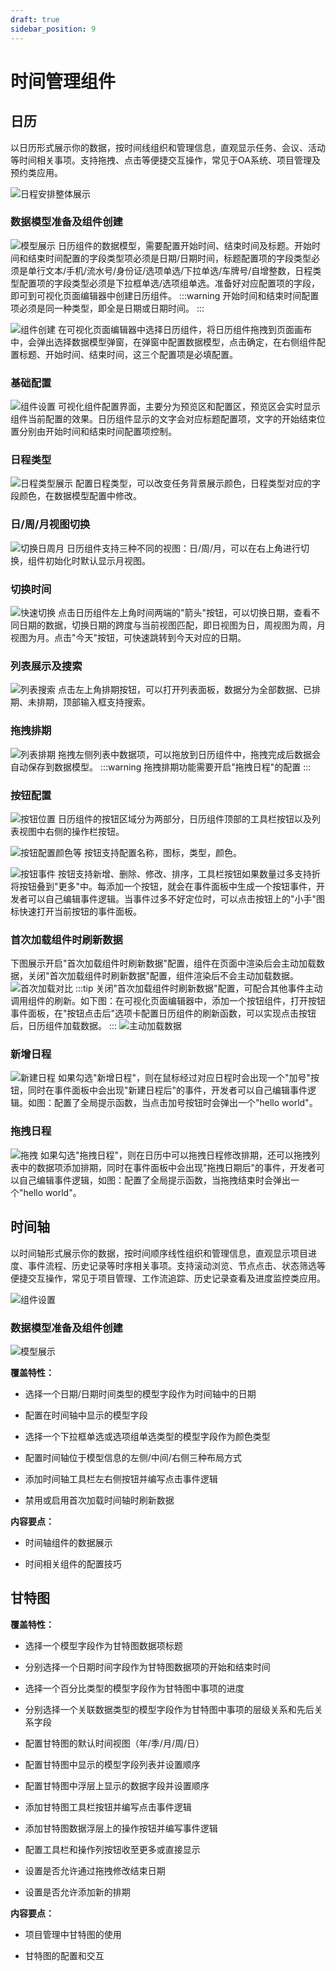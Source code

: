 ```yaml
---
draft: true
sidebar_position: 9
---
```


# 时间管理组件

## 日历

以日历形式展示你的数据，按时间线组织和管理信息，直观显示任务、会议、活动等时间相关事项。支持拖拽、点击等便捷交互操作，常见于OA系统、项目管理及预约类应用。

![日程安排整体展示](./img/9/日历-整体展示.png)

### 数据模型准备及组件创建
![模型展示](./img/9/日历-模型展示.png)
日历组件的数据模型，需要配置开始时间、结束时间及标题。开始时间和结束时间配置的字段类型项必须是日期/日期时间，标题配置项的字段类型必须是单行文本/手机/流水号/身份证/选项单选/下拉单选/车牌号/自增整数，日程类型配置项的字段类型必须是下拉框单选/选项组单选。准备好对应配置项的字段，即可到可视化页面编辑器中创建日历组件。
:::warning
开始时间和结束时间配置项必须是同一种类型，即全是日期或日期时间。
:::

![组件创建](./img/9/日历-组件创建.gif)
在可视化页面编辑器中选择日历组件，将日历组件拖拽到页面画布中，会弹出选择数据模型弹窗，在弹窗中配置数据模型，点击确定，在右侧组件配置标题、开始时间、结束时间，这三个配置项是必填配置。

### 基础配置
![组件设置](./img/9/日历-组件设置.png)
可视化组件配置界面，主要分为预览区和配置区，预览区会实时显示组件当前配置的效果。日历组件显示的文字会对应标题配置项，文字的开始结束位置分别由开始时间和结束时间配置项控制。

### 日程类型
![日程类型展示](./img/9/日历-日程类型展示.gif)
配置日程类型，可以改变任务背景展示颜色，日程类型对应的字段颜色，在数据模型配置中修改。

### 日/周/月视图切换
![切换日周月](./img/9/日历-切换日周月.gif)
日历组件支持三种不同的视图：日/周/月，可以在右上角进行切换，组件初始化时默认显示月视图。

### 切换时间
![快速切换](./img/9/日历-快速切换.gif)
点击日历组件左上角时间两端的"箭头"按钮，可以切换日期，查看不同日期的数据，切换日期的跨度与当前视图匹配，即日视图为日，周视图为周，月视图为月。点击"今天"按钮，可快速跳转到今天对应的日期。

### 列表展示及搜索
![列表搜索](./img/9/日历-列表搜索.gif)
点击左上角排期按钮，可以打开列表面板，数据分为全部数据、已排期、未排期，顶部输入框支持搜索。

### 拖拽排期
![列表排期](./img/9/日历-列表排期.gif)
拖拽左侧列表中数据项，可以拖放到日历组件中，拖拽完成后数据会自动保存到数据模型。
:::warning
拖拽排期功能需要开启"拖拽日程"的配置
:::

### 按钮配置
![按钮位置](./img/9/日历-按钮位置.png)
日历组件的按钮区域分为两部分，日历组件顶部的工具栏按钮以及列表视图中右侧的操作栏按钮。

![按钮配置颜色等](./img/9/日历-按钮配置颜色等.png)
按钮支持配置名称，图标，类型，颜色。

![按钮事件](./img/9/日历-按钮事件.png)
按钮支持新增、删除、修改、排序，工具栏按钮如果数量过多支持折将按钮叠到"更多"中。每添加一个按钮，就会在事件面板中生成一个按钮事件，开发者可以自己编辑事件逻辑。当事件过多不好定位时，可以点击按钮上的"小手"图标快速打开当前按钮的事件面板。

### 首次加载组件时刷新数据
下图展示开启"首次加载组件时刷新数据"配置，组件在页面中渲染后会主动加载数据，关闭"首次加载组件时刷新数据"配置，组件渲染后不会主动加载数据。
![首次加载对比](./img/9/日历-首次加载对比.gif)
:::tip
关闭"首次加载组件时刷新数据"配置，可配合其他事件主动调用组件的刷新。如下图：在可视化页面编辑器中，添加一个按钮组件，打开按钮事件面板，在"按钮点击后"选项卡配置日历组件的刷新函数，可以实现点击按钮后，日历组件加载数据。
:::
![主动加载数据](./img/9/日历-主动加载数据.png)

### 新增日程
![新建日程](./img/9/日历-新建日程.gif)
如果勾选"新增日程"，则在鼠标经过对应日程时会出现一个"加号"按钮，同时在事件面板中会出现"新建日程后"的事件，开发者可以自己编辑事件逻辑。如图：配置了全局提示函数，当点击加号按钮时会弹出一个"hello world"。

### 拖拽日程
![拖拽](./img/9/日历-拖拽.gif)
如果勾选"拖拽日程"，则在日历中可以拖拽日程修改排期，还可以拖拽列表中的数据项添加排期，同时在事件面板中会出现"拖拽日期后"的事件，开发者可以自己编辑事件逻辑，如图：配置了全局提示函数，当拖拽结束时会弹出一个"hello world"。

## 时间轴

以时间轴形式展示你的数据，按时间顺序线性组织和管理信息，直观显示项目进度、事件流程、历史记录等时序相关事项。支持滚动浏览、节点点击、状态筛选等便捷交互操作，常见于项目管理、工作流追踪、历史记录查看及进度监控类应用。

![组件设置](./img/9/时间轴-效果.png)

### 数据模型准备及组件创建
![模型展示](./img/9/日历-模型展示.png)

**覆盖特性：**

*   选择一个日期/日期时间类型的模型字段作为时间轴中的日期

*   配置在时间轴中显示的模型字段

*   选择一个下拉框单选或选项组单选类型的模型字段作为颜色类型

*   配置时间轴位于模型信息的左侧/中间/右侧三种布局方式

*   添加时间轴工具栏左右侧按钮并编写点击事件逻辑

*   禁用或启用首次加载时间轴时刷新数据

**内容要点：**

*   时间轴组件的数据展示

*   时间相关组件的配置技巧

## 甘特图

**覆盖特性：**

*   选择一个模型字段作为甘特图数据项标题

*   分别选择一个日期时间字段作为甘特图数据项的开始和结束时间

*   选择一个百分比类型的模型字段作为甘特图中事项的进度

*   分别选择一个关联数据类型的模型字段作为甘特图中事项的层级关系和先后关系字段

*   配置甘特图的默认时间视图（年/季/月/周/日）

*   配置甘特图中显示的模型字段列表并设置顺序

*   配置甘特图中浮层上显示的数据字段并设置顺序

*   添加甘特图工具栏按钮并编写点击事件逻辑

*   添加甘特图数据浮层上的操作按钮并编写事件逻辑

*   配置工具栏和操作列按钮收至更多或直接显示

*   设置是否允许通过拖拽修改结束日期

*   设置是否允许添加新的排期

**内容要点：**

*   项目管理中甘特图的使用

*   甘特图的配置和交互
